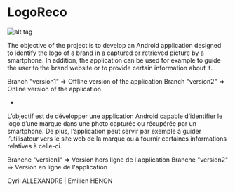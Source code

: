 # LogoReco

![alt tag](http://img1.imagilive.com/1017/logoreco.png)

The objective of the project is to develop an Android application designed to identify the logo of a brand in a captured or retrieved picture by a smartphone. In addition, the application can be used for example to guide the user to the brand website or to provide certain information about it.

Branch "version1" => Offline version of the application
Branch "version2" => Online version of the application

-

L’objectif est de développer une application Android capable d’identifier le logo d’une marque dans une photo capturée ou récupérée par un smartphone. De plus, l’application peut servir par exemple à guider l’utilisateur vers le site web de la marque ou à fournir certaines informations relatives à celle-ci.

Branche "version1" => Version hors ligne de l'application
Branche "version2" => Version en ligne de l'application

Cyril ALLEXANDRE | Emilien HENON